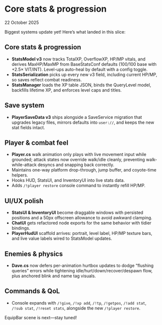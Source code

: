 # Core stats & progression

22 October 2025

Biggest systems update yet! Here’s what landed in this slice:

## Core stats & progression
- **StatsModel v3** now tracks TotalXP, OverflowXP, HP/MP vitals, and derives MaxHP/MaxMP from BaseStatsConf defaults (100/100 base with +2.5× VIT/INT). Level-ups auto-heal by default with a config toggle.
- **StatsSerialization** picks up every new v3 field, including current HP/MP, so saves reflect combat readiness.
- **StatsManager** loads the XP table JSON, binds the QueryLevel model, backfills lifetime XP, and enforces level caps and titles.

## Save system
- **PlayerSaveData v3** ships alongside a SaveService migration that upgrades legacy files, mirrors defaults into `user://`, and keeps the new stat fields intact.

## Player & combat feel
- **Player.cs** walk animation only plays with live movement input while grounded; attack states now override walk/idle cleanly, preventing walk-while-attack desyncs and snapping back correctly.
- Maintains one-way platform drop-through, jump buffer, and coyote-time helpers.
- Hooks HUD, StatsUI, and InventoryUI into live stats data.
- Adds `/!player restore` console command to instantly refill HP/MP.

## UI/UX polish
- **StatsUI & InventoryUI** become draggable windows with persisted positions and a 50px offscreen allowance to avoid awkward clamping.
- **ChatUI** gets refactored node exports for the same behavior with tidier bindings.
- **PlayerHudUI** scaffold arrives: portrait, level label, HP/MP texture bars, and live value labels wired to StatsModel updates.

## Enemies & physics
- **Dave.cs** now defers per-animation hurtbox updates to dodge “flushing queries” errors while tightening idle/hurt/down/recover/despawn flow, plus anchored blink and name tag visuals.

## Commands & QoL
- Console expands with `/!give`, `/!xp add`, `/!tp`, `/!getpos`, `/!add stat`, `/!sub stat`, `/!reset stats`, alongside the new `/!player restore`.

EquipBar scene is next—stay tuned!
